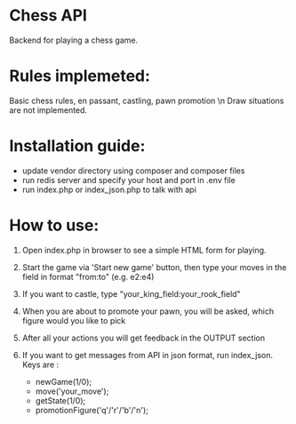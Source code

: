 # Chess API
Backend for playing a chess game.

# Rules implemeted:
Basic chess rules, en passant, castling, pawn promotion \n
Draw situations are not implemented.

# Installation guide:
- update vendor directory using composer and composer files 
- run redis server and specify your host and port in .env file
- run index.php or index_json.php to talk with api

# How to use:
1. Open index.php in browser to see a simple HTML form for playing. 
2. Start the game via 'Start new game' button, then type your moves in the field in format "from:to" (e.g. e2:e4)
3. If you want to castle, type "your_king_field:your_rook_field"
4. When you are about to promote your pawn, you will be asked, which figure would you like to pick

5. After all your actions you will get feedback in the OUTPUT section

6. If you want to get messages from API in json format, run index_json.  Keys are : 
    - newGame(1/0);
    - move('your_move');
    - getState(1/0);
    - promotionFigure('q'/'r'/'b'/'n');
  




